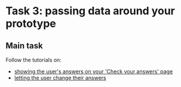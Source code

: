 # Task 3: passing data around your prototype

## Main task

Follow the tutorials on: 

* [showing the user's answers on your 'Check your answers' page](https://govuk-prototype-kit.herokuapp.com/docs/make-first-prototype/show-users-answers)
* [letting the user change their answers](https://govuk-prototype-kit.herokuapp.com/docs/make-first-prototype/let-user-change-answers)
